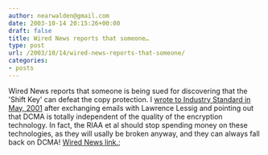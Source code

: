 ```yaml
---
author: nearwalden@gmail.com
date: 2003-10-14 20:15:26+00:00
draft: false
title: Wired News reports that someone…
type: post
url: /2003/10/14/wired-news-reports-that-someone/
categories:
- posts
---
```


Wired News reports that someone is being sued for discovering that the 'Shift Key' can defeat the copy protection.  I [ wrote to Industry Standard in May, 2001](//radio.weblogs.com/0111105/stories/2002/10/16/dcmaNotesALetterToIndustry.html") after exchanging emails with Lawrence Lessig and pointing out that DCMA is totally independent of the quality of the encryption technology.  In fact, the RIAA et al should stop spending money on these technologies, as they will usally be broken anyway, and they can always fall back on DCMA!  [Wired News link.](//www.wired.com/news/digiwood/0,1412,60780,00.html');



